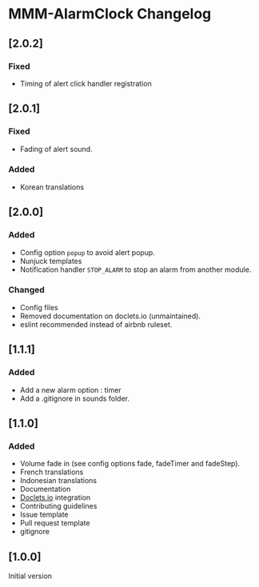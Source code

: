 # MMM-AlarmClock Changelog

## [2.0.2]

### Fixed

* Timing of alert click handler registration

## [2.0.1]

### Fixed

* Fading of alert sound.

### Added

* Korean translations

## [2.0.0]

### Added

* Config option `popup` to avoid alert popup.
* Nunjuck templates
* Notification handler `STOP_ALARM` to stop an alarm from another module.

### Changed

* Config files
* Removed documentation on doclets.io (unmaintained).
* eslint recommended instead of airbnb ruleset.

## [1.1.1]

### Added

* Add a new alarm option : timer
* Add a .gitignore in sounds folder.

## [1.1.0]

### Added

* Volume fade in (see config options fade, fadeTimer and fadeStep).
* French translations
* Indonesian translations
* Documentation
* [Doclets.io](https://doclets.io/fewieden/MMM-AlarmClock/master) integration
* Contributing guidelines
* Issue template
* Pull request template
* gitignore

## [1.0.0]

Initial version
